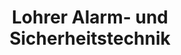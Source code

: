 ---
title: "Lohrer Alarm- und Sicherheitstechnik"
url: /weinheim/lohrer-alarm-und-sicherheitstechnik/
shop: Allgemein
---